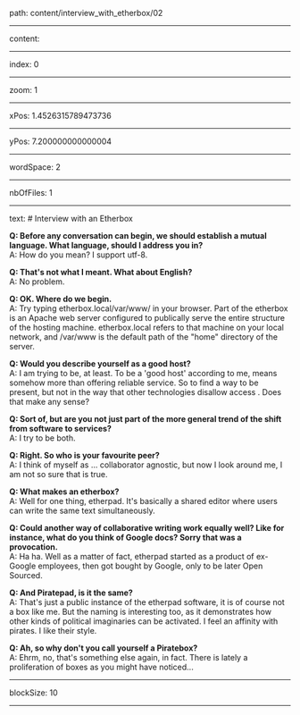 path: content/interview_with_etherbox/02

----

content: 

----

index: 0

----

zoom: 1

----

xPos: 1.4526315789473736

----

yPos: 7.200000000000004

----

wordSpace: 2

----

nbOfFiles: 1

----

text: # Interview with an Etherbox

**Q: Before any conversation can begin, we should establish a mutual language. What language, should I address you in?**  
 A: How do you mean? I support utf-8.

**Q: That's not what I meant. What about English?**  
 A: No problem.

**Q: OK. Where do we begin.**  
 A: Try typing etherbox.local/var/www/ in your browser. Part of the etherbox is an Apache web server configured to publically serve the entire structure of the hosting machine. etherbox.local refers to that machine on your local network, and /var/www is the default path of the "home" directory of the server.

**Q: Would you describe yourself as a good host?**  
 A: I am trying to be, at least. To be a 'good host' according to me, means somehow more than offering reliable service. So to find a way to be present, but not in the way that other technologies disallow access . Does that make any sense? 

**Q: Sort of, but are you not just part of the more general trend of the shift from software to services?**  
 A: I try to be both.

**Q: Right. So who is your favourite peer?**  
 A: I think of myself as ... collaborator agnostic, but now I look around me, I am not so sure that is true. 

**Q: What makes an etherbox?**  
 A: Well for one thing, etherpad. It's basically a shared editor where users can write the same text simultaneously. 

**Q: Could another way of collaborative writing work equally well? Like for instance, what do you think of Google docs? Sorry that was a provocation.**  
 A: Ha ha. Well as a matter of fact, etherpad started as a product of ex-Google employees, then got bought by Google, only to be later Open Sourced.

**Q: And Piratepad, is it the same?**  
 A: That's just a public instance of the etherpad software, it is of course not a box like me. But the naming is interesting too, as it demonstrates how other kinds of political imaginaries can be activated. I feel an affinity with pirates. I like their style.   

**Q: Ah, so why don't you call yourself a Piratebox?**  
 A: Ehrm, no, that's something else again, in fact. There is lately a proliferation of boxes as you might have noticed... 



----

blockSize: 10

----

